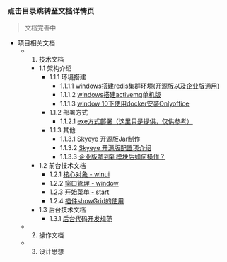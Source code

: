### 点击目录跳转至文档详情页

> 文档完善中

- 项目相关文档
    - 1. 技术文档
        - 1.1 架构介绍
            - 1.1.1 环境搭建
                - 1.1.1.1 [windows搭建redis集群环境(开源版以及企业版通用)](https://mp.weixin.qq.com/s/-j7xWeex0XULuS9x-K9RzA)
                - 1.1.1.2 [windows搭建activemq单机版](https://mp.weixin.qq.com/s/3kaCu0xnkHLiAc0Q5NVyAA)
                - 1.1.1.3 [window 10下使用docker安装Onlyoffice](https://mp.weixin.qq.com/s/IWxtE8CS-hBVNJru4AwQbQ)
            - 1.1.2 部署方式
                - 1.1.2.1 [exe方式部署（这里只是提供，仅供参考）](https://mp.weixin.qq.com/s/ukow_OKtLC5E_oVicyTecg)
            - 1.1.3 其他
                - 1.1.3.1 [Skyeye 开源版Jar制作](https://mp.weixin.qq.com/s/Vvcks2stSbQqhHU6juXWLA)
                - 1.1.3.2 [Skyeye 开源版配置项介绍](https://mp.weixin.qq.com/s/U1WxYRj_h4TAtpQFyADd9w)
                - 1.1.3.3 [企业版拿到新模块后如何操作？](https://mp.weixin.qq.com/s/TWLgCK9EoKEKa62TBU5vsA)
        - 1.2 前台技术文档
            - 1.2.1 [核心对象 - winui](https://mp.weixin.qq.com/s/A0diYHF6aHgP_89KjweJXw)
            - 1.2.2 [窗口管理 - window](https://mp.weixin.qq.com/s/jz-WI0kce_RssVoMxfOJNQ)
            - 1.2.3 [开始菜单 - start](https://mp.weixin.qq.com/s/DtU-FCuI1ox2VvwP8QhQ8w)
            - 1.2.4 [插件showGrid的使用](https://mp.weixin.qq.com/s/yUFQCL1_ZfjSf5rnGgdF4g)
        - 1.3 后台技术文档
            - 1.3.1 [后台代码开发规范](https://mp.weixin.qq.com/s/4P0PSU1uvfS5Ke4vCAKTVA)
    - 2. 操作文档
    - 3. 设计思想